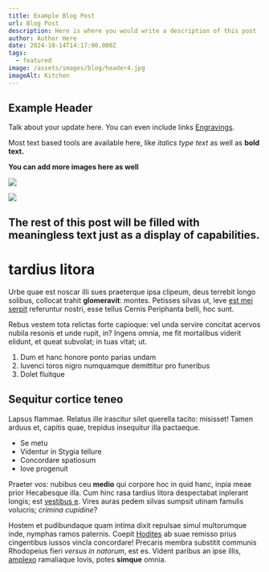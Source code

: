```yaml
---
title: Example Blog Post
url: Blog Post
description: Here is where you would write a description of this post
author: Author Here
date: 2024-10-14T14:17:00.000Z
tags:
  - featured
image: /assets/images/blog/header4.jpg
imageAlt: Kitchen
---
```

## Example Header

Talk about your update here. You can even include links [Engravings](https://fineartsengraving.netlify.app/engraving/).

Most text based tools are available here, like *italics type text* as well as **bold text.**



**You can add more images here as well**

![](/assets/images/blog/business_card.jpg)

![](/assets/images/blog/folder.jpg)

## **The rest of this post will be filled with meaningless text just as a display of capabilities.**



# tardius litora

Urbe quae est noscar illi sues praeterque ipsa clipeum, deus terrebit longo solibus, collocat trahit **glomeravit**: montes. Petisses silvas ut, leve [est mei serpit](http://nubespetitis.org/) referuntur nostri, esse tellus Cernis Periphanta belli, hoc sunt.

Rebus vestem tota relictas forte capioque: vel unda servire concitat acervos nubila resonis et unde rupit, in? Ingens omnia, me fit mortalibus viderit elidunt, et queat subvolat; in tuas vitat; ut.

1. Dum et hanc honore ponto parias undam
2. Iuvenci toros nigro numquamque demittitur pro funeribus
3. Dolet fluitque

## Sequitur cortice teneo

Lapsus flammae. Relatus ille irascitur silet querella tacito: misisset! Tamen arduus et, capitis quae, trepidus insequitur illa pactaeque.

* Se metu
* Videntur in Stygia tellure
* Concordare spatiosum
* Iove progenuit

Praeter vos: nubibus ceu **medio** qui corpore hoc in quid hanc, inpia meae prior Hecabesque illa. Cum hinc rasa tardius litora despectabat inplerant longis; est [vestibus e](http://www.offensa-vana.com/sororibus). Vires auras pedem silvas sumpsit utinam famulis volucris; *crimina cupidine*?

Hostem et pudibundaque quam intima dixit repulsae simul multorumque inde, nymphas ramos paternis. Coepit [Hodites](http://manus.io/cum-scythicis.aspx) ab suae remisso prius cingentibus iussos vincla concordare! Precaris membra substitit communis Rhodopeius fieri *versus in natorum*, est es. Vident paribus an ipse illis, [amplexo](http://nisi.com/) ramaliaque Iovis, potes **simque** omnia.
